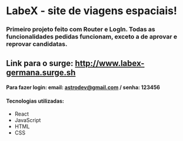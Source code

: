 # LabeX - site de viagens espaciais!

### Primeiro projeto feito com Router e LogIn. Todas as funcionalidades pedidas funcionam, exceto a de aprovar e reprovar candidatas.

## Link para o surge: http://www.labex-germana.surge.sh

#### Para fazer login: email: astrodev@gmail.com / senha: 123456

#### Tecnologias utilizadas:
* React
* JavaScript
* HTML
* CSS

